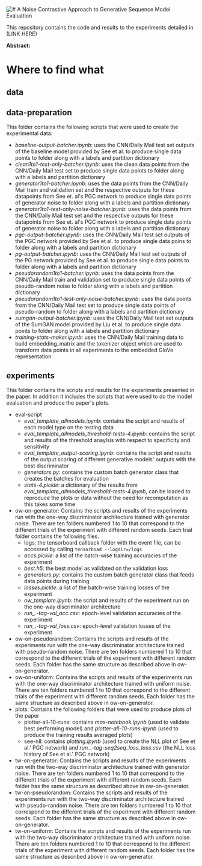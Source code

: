 ![# A Noise Contrastive Approach to Generative Sequence Model Evaluation](https://github.com/peglegpete/gen-seq-noise/blob/master/git-title.png)

This repository contains the code and results to the experiments detailed in (LINK HERE)

**Abstract:**

# Where to find what
## data
## data-preparation
This folder contains the following scripts that were used to create the experimental data:
- *baseline-output-batcher.ipynb*: uses the CNN/Daily Mail test set outputs of the baseline model provided by See et al. to produce single data points to folder along with a labels and partition dictionary
- *clean1to1-test-only-batcher.ipynb*: uses the clean data points from the CNN/Daily Mail test set to produce single data points to folder along with a labels and partition dictionary
- *generator1to1-batcher.ipynb*: uses the data points from the CNN/Daily Mail train and validation set and the respective outputs for these datapoints from See et. al's PGC network to produce single data points of generator noise to folder along with a labels and partition dictionary
- *generator1to1-test-only-noise-batcher.ipynb*: uses the data points from the CNN/Daily Mail test set and the respective outputs for these datapoints from See et. al's PGC network to produce single data points of generator noise to folder along with a labels and partition dictionary
- *pgc-output-batcher.ipynb*: uses the CNN/Daily Mail test set outputs of the PGC network provided by See et al. to produce single data poins to folder along with a labels and partition dictionary
- *pg-output-batcher.ipynb*: uses the CNN/Daily Mail test set outputs of the PG network provided by See et al. to produce single data points to folder along with a labels and partition dictionary
- *pseudorandom1to1-batcher.ipynb*: uses the data points from the CNN/Daily Mail train and validation set to produce single data points of pseudo-random noise to folder along with a labels and partition dictionary
- *pseudorandom1to1-test-only-noise-batcher.ipynb*: uses the data points from the CNN/Daily Mail test set to produce single data points of pseudo-random to folder along with a labels and partition dictionary
- *sumgan-output-batcher.ipynb*: uses the CNN/Daily Mail test set outputs of the SumGAN model provided by Liu et al. to produce single data points to folder along with a labels and partition dictionary
- *training-stats-maker.ipynb*: uses the CNN/Daily Mail training data to build embedding_matrix and the tokenizer object which are used to transform data points in all experiments to the embedded GloVe representation
## experiments
This folder contains the scripts and results for the experiments presented in the paper. In addition it includes the scripts that were used to do the model evaluation and produce the paper's plots.
- eval-script
  - *eval_template_allmodels.ipynb*: contains the script and results of each model type on the testing data
  - *eval_template_allmodels_threshold-tests-4.ipynb*: contains the script and results of the threshold anaylsis with respect to specificity and sensitivity
  - *eval_template_output-scoring.ipynb*: contains the script and results of the output scoring of different generative models' outputs with the best discriminator
  - *generators.py*: contains the custom batch generator class that creates the batches for evaluation
  - *stats-4.pickle*: a dictionary of the results from *eval_template_allmodels_threshold-tests-4.ipynb*, can be loaded to reproduce the plots or data without the need for recomputation as this takes some time
- ow-on-generator: Contains the scripts and results of the experiments run with the one-way discriminator architecture trained with generator noise. There are ten folders numbered 1 to 10 that correspond to the different trials of the experiment with different random seeds. Each trial folder contains the following files.
  - logs: the tensorboard callback folder with the event file, can be accessed by calling `tensorboad --logdir=/logs`
  - *accs.pickle*: a list of the batch-wise training accuracies of the experiment
  - *best.h5*: the best model as validated on the validation loss
  - *generators.py*: contains the custom batch generator class that feeds data points during training
  - *losses.pickle*: a list of the batch-wise training losses of the experiment
  - *ow_template.ipynb*: the script and results of the experiment run on the one-way discriminator architecture
  - *run_.-tag-val_acc.csv*: epoch-level validation accuracies of the experiment
  - *run_.-tag-val_loss.csv*: epoch-level validation losses of the experiment
- ow-on-pseudorandom: Contains the scripts and results of the experiments run with the one-way discriminator architecture trained with pseudo-random noise. There are ten folders numbered 1 to 10 that correspond to the different trials of the experiment with different random seeds. Each folder has the same structure as described above in ow-on-generator.
- ow-on-uniform: Contains the scripts and results of the experiments run with the one-way discriminator architecture trained with uniform noise. There are ten folders numbered 1 to 10 that correspond to the different trials of the experiment with different random seeds. Each folder has the same structure as described above in ow-on-generator.
- plots: Contains the following folders that were used to produce plots of the paper
  - plotter-all-10-runs: contains *max-notebook.ipynb* (used to validate best performing model) and *plotter-all-10-runs-ipynb* (used to produce the training results averaged plots)
  - see-nll: contains *plotting.ipynb* (used to create the NLL plot of See et al.' PGC network) and *run_.-tag-seq2seq_loss_loss.csv* (the NLL loss history of See et al.' PGC network)
- tw-on-generator: Contains the scripts and results of the experiments run with the two-way discriminator architecture trained with generator noise. There are ten folders numbered 1 to 10 that correspond to the different trials of the experiment with different random seeds. Each folder has the same structure as described above in ow-on-generator.
- tw-on-pseudorandom: Contains the scripts and results of the experiments run with the two-way discriminator architecture trained with pseudo-random noise. There are ten folders numbered 1 to 10 that correspond to the different trials of the experiment with different random seeds. Each folder has the same structure as described above in ow-on-generator.
- tw-on-uniform: Contains the scripts and results of the experiments run with the two-way discriminator architecture trained with uniform noise. There are ten folders numbered 1 to 10 that correspond to the different trials of the experiment with different random seeds. Each folder has the same structure as described above in ow-on-generator.
